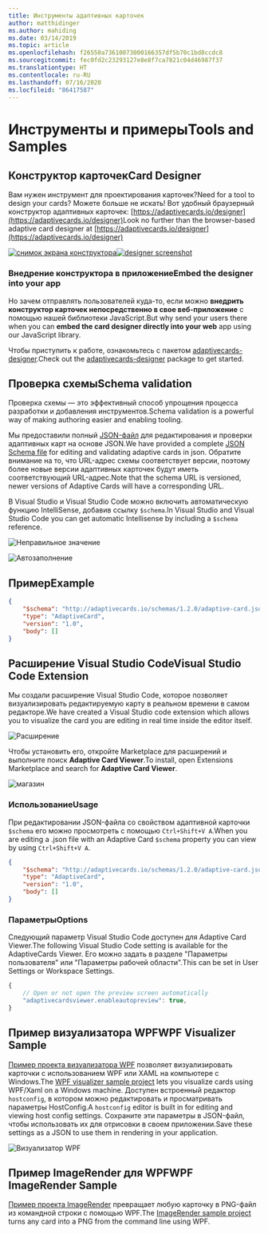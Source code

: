 ```yaml
---
title: Инструменты адаптивных карточек
author: matthidinger
ms.author: mahiding
ms.date: 03/14/2019
ms.topic: article
ms.openlocfilehash: f26550a73610073000166357df5b70c1bd8ccdc8
ms.sourcegitcommit: fec0fd2c23293127e8e8f7ca7821c04d46987f37
ms.translationtype: HT
ms.contentlocale: ru-RU
ms.lasthandoff: 07/16/2020
ms.locfileid: "86417587"
---
```

# <a name="tools-and-samples"></a><span data-ttu-id="6f8f9-102">Инструменты и примеры</span><span class="sxs-lookup"><span data-stu-id="6f8f9-102">Tools and Samples</span></span>

## <a name="card-designer"></a><span data-ttu-id="6f8f9-103">Конструктор карточек</span><span class="sxs-lookup"><span data-stu-id="6f8f9-103">Card Designer</span></span> 

<span data-ttu-id="6f8f9-104">Вам нужен инструмент для проектирования карточек?</span><span class="sxs-lookup"><span data-stu-id="6f8f9-104">Need for a tool to design your cards?</span></span> <span data-ttu-id="6f8f9-105">Можете больше не искать! Вот удобный браузерный конструктор адаптивных карточек: [https://adaptivecards.io/designer](https://adaptivecards.io/designer)</span><span class="sxs-lookup"><span data-stu-id="6f8f9-105">Look no further than the browser-based adaptive card designer at [https://adaptivecards.io/designer](https://adaptivecards.io/designer)</span></span>

<span data-ttu-id="6f8f9-106">[![снимок экрана конструктора](media/tools/designer.jpg)](https://adaptivecards.io/designer)</span><span class="sxs-lookup"><span data-stu-id="6f8f9-106">[![designer screenshot](media/tools/designer.jpg)](https://adaptivecards.io/designer)</span></span>

### <a name="embed-the-designer-into-your-app"></a><span data-ttu-id="6f8f9-107">Внедрение конструктора в приложение</span><span class="sxs-lookup"><span data-stu-id="6f8f9-107">Embed the designer into your app</span></span>

<span data-ttu-id="6f8f9-108">Но зачем отправлять пользователей куда-то, если можно **внедрить конструктор карточек непосредственно в свое веб-приложение** с помощью нашей библиотеки JavaScript.</span><span class="sxs-lookup"><span data-stu-id="6f8f9-108">But why send your users there when you can **embed the card designer directly into your web** app using our JavaScript library.</span></span> 

<span data-ttu-id="6f8f9-109">Чтобы приступить к работе, ознакомьтесь с пакетом [adaptivecards-designer](https://npmjs.com/adaptivecards-designer).</span><span class="sxs-lookup"><span data-stu-id="6f8f9-109">Check out the [adaptivecards-designer](https://npmjs.com/adaptivecards-designer) package to get started.</span></span>

## <a name="schema-validation"></a><span data-ttu-id="6f8f9-110">Проверка схемы</span><span class="sxs-lookup"><span data-stu-id="6f8f9-110">Schema validation</span></span>

<span data-ttu-id="6f8f9-111">Проверка схемы — это эффективный способ упрощения процесса разработки и добавления инструментов.</span><span class="sxs-lookup"><span data-stu-id="6f8f9-111">Schema validation is a powerful way of making authoring easier and enabling tooling.</span></span>

<span data-ttu-id="6f8f9-112">Мы предоставили полный [JSON-файл](https://adaptivecards.io/schemas/1.2.0/adaptive-card.json) для редактирования и проверки адаптивных карт на основе JSON.</span><span class="sxs-lookup"><span data-stu-id="6f8f9-112">We have provided a complete [JSON Schema file](https://adaptivecards.io/schemas/1.2.0/adaptive-card.json) for editing and validating adaptive cards in json.</span></span> <span data-ttu-id="6f8f9-113">Обратите внимание на то, что URL-адрес схемы соответствует версии, поэтому более новые версии адаптивных карточек будут иметь соответствующий URL-адрес.</span><span class="sxs-lookup"><span data-stu-id="6f8f9-113">Note that the schema URL is versioned, newer versions of Adaptive Cards will have a corresponding URL.</span></span>

<span data-ttu-id="6f8f9-114">В Visual Studio и Visual Studio Code можно включить автоматическую функцию IntelliSense, добавив ссылку `$schema`.</span><span class="sxs-lookup"><span data-stu-id="6f8f9-114">In Visual Studio and Visual Studio Code you can get automatic Intellisense by including a `$schema` reference.</span></span>

![Неправильное значение](media/tools/invalidjson1.png)

![Автозаполнение](media/tools/autocomplete.png)

## <a name="example"></a><span data-ttu-id="6f8f9-117">Пример</span><span class="sxs-lookup"><span data-stu-id="6f8f9-117">Example</span></span>

```json
{
    "$schema": "http://adaptivecards.io/schemas/1.2.0/adaptive-card.json",
    "type": "AdaptiveCard",
    "version": "1.0",
    "body": []
}
```

## <a name="visual-studio-code-extension"></a><span data-ttu-id="6f8f9-118">Расширение Visual Studio Code</span><span class="sxs-lookup"><span data-stu-id="6f8f9-118">Visual Studio Code Extension</span></span>

<span data-ttu-id="6f8f9-119">Мы создали расширение Visual Studio Code, которое позволяет визуализировать редактируемую карту в реальном времени в самом редакторе.</span><span class="sxs-lookup"><span data-stu-id="6f8f9-119">We have created a Visual Studio code extension which allows you to visualize the card you are editing in real time inside the editor itself.</span></span> 

![Расширение](media/tools/vscode-extension.png)

<span data-ttu-id="6f8f9-121">Чтобы установить его, откройте Marketplace для расширений и выполните поиск **Adaptive Card Viewer**.</span><span class="sxs-lookup"><span data-stu-id="6f8f9-121">To install, open Extensions Marketplace and search for **Adaptive Card Viewer**.</span></span>

![магазин](media/tools/vscode-extension-marketplace.png)

### <a name="usage"></a><span data-ttu-id="6f8f9-123">Использование</span><span class="sxs-lookup"><span data-stu-id="6f8f9-123">Usage</span></span>

<span data-ttu-id="6f8f9-124">При редактировании JSON-файла со свойством адаптивной карточки `$schema` его можно просмотреть с помощью `Ctrl+Shift+V A`.</span><span class="sxs-lookup"><span data-stu-id="6f8f9-124">When you are editing a .json file with an Adaptive Card `$schema` property you can view by using `Ctrl+Shift+V A`.</span></span>
```json
{
    "$schema": "http://adaptivecards.io/schemas/1.2.0/adaptive-card.json",
    "type": "AdaptiveCard",
    "version": "1.0",
    "body": []
}
```

### <a name="options"></a><span data-ttu-id="6f8f9-125">Параметры</span><span class="sxs-lookup"><span data-stu-id="6f8f9-125">Options</span></span>

<span data-ttu-id="6f8f9-126">Следующий параметр Visual Studio Code доступен для Adaptive Card Viewer.</span><span class="sxs-lookup"><span data-stu-id="6f8f9-126">The following Visual Studio Code setting is available for the AdaptiveCards Viewer.</span></span> <span data-ttu-id="6f8f9-127">Его можно задать в разделе "Параметры пользователя" или "Параметры рабочей области".</span><span class="sxs-lookup"><span data-stu-id="6f8f9-127">This can be set in User Settings or Workspace Settings.</span></span>

```js
{
    // Open or not open the preview screen automatically
    "adaptivecardsviewer.enableautopreview": true,
}
```

## <a name="wpf-visualizer-sample"></a><span data-ttu-id="6f8f9-128">Пример визуализатора WPF</span><span class="sxs-lookup"><span data-stu-id="6f8f9-128">WPF Visualizer Sample</span></span>

<span data-ttu-id="6f8f9-129">[Пример проекта визуализатора WPF](https://github.com/Microsoft/AdaptiveCards/tree/master/source/dotnet/Samples/WPFVisualizer) позволяет визуализировать карточки с использованием WPF или XAML на компьютере с Windows.</span><span class="sxs-lookup"><span data-stu-id="6f8f9-129">The [WPF visualizer sample project](https://github.com/Microsoft/AdaptiveCards/tree/master/source/dotnet/Samples/WPFVisualizer) lets you visualize cards using WPF/Xaml on a Windows machine.</span></span>  <span data-ttu-id="6f8f9-130">Доступен встроенный редактор `hostconfig`, в котором можно редактировать и просматривать параметры HostConfig.</span><span class="sxs-lookup"><span data-stu-id="6f8f9-130">A `hostconfig` editor is built in for editing and viewing host config settings.</span></span> <span data-ttu-id="6f8f9-131">Сохраните эти параметры в JSON-файл, чтобы использовать их для отрисовки в своем приложении.</span><span class="sxs-lookup"><span data-stu-id="6f8f9-131">Save these settings as a JSON to use them in rendering in your application.</span></span>

![Визуализатор WPF](media/tools/wpfvisualizer.png)

## <a name="wpf-imagerender-sample"></a><span data-ttu-id="6f8f9-133">Пример ImageRender для WPF</span><span class="sxs-lookup"><span data-stu-id="6f8f9-133">WPF ImageRender Sample</span></span>

<span data-ttu-id="6f8f9-134">[Пример проекта ImageRender](https://github.com/Microsoft/AdaptiveCards/tree/master/source/dotnet/Samples/AdaptiveCards.Sample.ImageRender) превращает любую карточку в PNG-файл из командной строки с помощью WPF.</span><span class="sxs-lookup"><span data-stu-id="6f8f9-134">The [ImageRender sample project](https://github.com/Microsoft/AdaptiveCards/tree/master/source/dotnet/Samples/AdaptiveCards.Sample.ImageRender) turns any card into a PNG from the command line using WPF.</span></span> 
